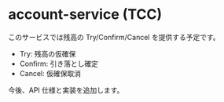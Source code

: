 # account-service (TCC)

このサービスでは残高の Try/Confirm/Cancel を提供する予定です。
- Try: 残高の仮確保
- Confirm: 引き落とし確定
- Cancel: 仮確保取消

今後、API 仕様と実装を追加します。